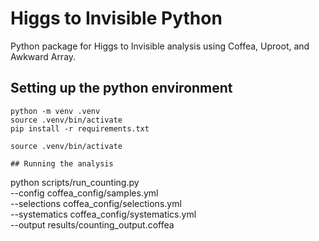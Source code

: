 # Higgs to Invisible Python

Python package for Higgs to Invisible analysis using Coffea, Uproot, and Awkward Array.

## Setting up the python environment
```
python -m venv .venv
source .venv/bin/activate
pip install -r requirements.txt

source .venv/bin/activate

## Running the analysis
```
python scripts/run_counting.py \
  --config coffea_config/samples.yml \
  --selections coffea_config/selections.yml \
  --systematics coffea_config/systematics.yml \
  --output results/counting_output.coffea
```
```
